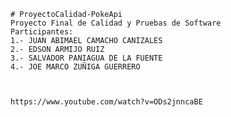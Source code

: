 	# ProyectoCalidad-PokeApi
	Proyecto Final de Calidad y Pruebas de Software
	Participantes:
	1.- JUAN ABIMAEL CAMACHO CANIZALES
	2.- EDSON ARMIJO RUIZ
	3.- SALVADOR PANIAGUA DE LA FUENTE
	4.- JOE MARCO ZUÑIGA GUERRERO



	https://www.youtube.com/watch?v=ODs2jnncaBE
